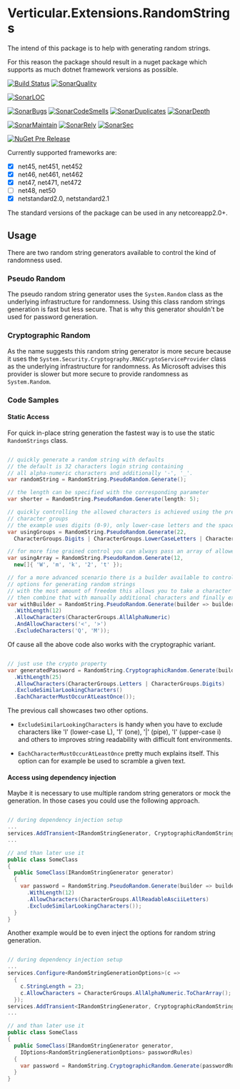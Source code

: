 # Verticular.Extensions.RandomStrings

The intend of this package is to help with generating random strings.

For this reason the package should result in a nuget package which supports as much dotnet framework versions as possible.

[![Build Status](https://martinhudasch.visualstudio.com/Verticular.Extensions.RandomStrings/_apis/build/status/mhudasch.verticular.extensions.randomstrings)](https://martinhudasch.visualstudio.com/Verticular.Extensions.RandomStrings/_build/latest?definitionId=4)
[![SonarQuality](https://sonarcloud.io/api/project_badges/measure?project=mhudasch_verticular.extensions.randomstrings&metric=alert_status)](https://sonarcloud.io/dashboard?id=mhudasch_verticular.extensions.randomstrings)

[![SonarLOC](https://sonarcloud.io/api/project_badges/measure?project=mhudasch_verticular.extensions.randomstrings&metric=ncloc)](https://sonarcloud.io/dashboard?id=mhudasch_verticular.extensions.randomstrings)

[![SonarBugs](https://sonarcloud.io/api/project_badges/measure?project=mhudasch_verticular.extensions.randomstrings&metric=bugs)](https://sonarcloud.io/dashboard?id=mhudasch_verticular.extensions.randomstrings)
[![SonarCodeSmells](https://sonarcloud.io/api/project_badges/measure?project=mhudasch_verticular.extensions.randomstrings&metric=code_smells)](https://sonarcloud.io/dashboard?id=mhudasch_verticular.extensions.randomstrings)
[![SonarDuplicates](https://sonarcloud.io/api/project_badges/measure?project=mhudasch_verticular.extensions.randomstrings&metric=duplicated_lines_density)](https://sonarcloud.io/dashboard?id=mhudasch_verticular.extensions.randomstrings)
[![SonarDepth](https://sonarcloud.io/api/project_badges/measure?project=mhudasch_verticular.extensions.randomstrings&metric=sqale_index)](https://sonarcloud.io/dashboard?id=mhudasch_verticular.extensions.randomstrings)

[![SonarMaintain](https://sonarcloud.io/api/project_badges/measure?project=mhudasch_verticular.extensions.randomstrings&metric=sqale_rating)](https://sonarcloud.io/dashboard?id=mhudasch_verticular.extensions.randomstrings)
[![SonarRely](https://sonarcloud.io/api/project_badges/measure?project=mhudasch_verticular.extensions.randomstrings&metric=reliability_rating)](https://sonarcloud.io/dashboard?id=mhudasch_verticular.extensions.randomstrings)
[![SonarSec](https://sonarcloud.io/api/project_badges/measure?project=mhudasch_verticular.extensions.randomstrings&metric=security_rating)](https://sonarcloud.io/dashboard?id=mhudasch_verticular.extensions.randomstrings)

[![NuGet Pre Release](https://img.shields.io/nuget/vpre/Verticular.Extensions.RandomStrings.svg)](https://www.nuget.org/packages/verticular.extensions.randomstrings/)

Currently supported frameworks are:

- [x] net45, net451, net452
- [x] net46, net461, net462
- [x] net47, net471, net472
- [ ] net48, net50
- [x] netstandard2.0, netstandard2.1

The standard versions of the package can be used in any netcoreapp2.0+.

## Usage

There are two random string generators available to control the kind of randomness used.

### Pseudo Random

The pseudo random string generator uses the `System.Random` class as the underlying infrastructure for
randomness. Using this class random strings generation is fast but less secure. That is why this generator
shouldn't be used for password generation.

### Cryptographic Random

As the name suggests this random string generator is more secure because it uses the `System.Security.Cryptography.RNGCryptoServiceProvider`
class as the underlying infrastructure for randomness. As Microsoft advises this provider is slower
but more secure to provide randomness as `System.Random`.

### Code Samples

#### Static Access

For quick in-place string generation the fastest way is to use the static `RandomStrings` class.

```cs

// quickly generate a random string with defaults
// the default is 32 characters login string containing
// all alpha-numeric characters and additionally '-', '_'.
var randomString = RandomString.PseudoRandom.Generate();

// the length can be specified with the corresponding parameter
var shorter = RandomString.PseudoRandom.Generate(length: 5);

// quickly controlling the allowed characters is achieved using the pre-defined
// character groups
// the example uses digits (0-9), only lower-case letters and the space-character
var usingGroups = RandomString.PseudoRandom.Generate(22,
  CharacterGroups.Digits | CharacterGroups.LowerCaseLetters | CharacterGroups.Space);

// for more fine grained control you can always pass an array of allowed characters
var usingArray = RandomString.PseudoRandom.Generate(12,
  new[]{ 'W', 'm', 'k', '2', 't' });

// for a more advanced scenario there is a builder available to control the
// options for generating random strings
// with the most amount of freedom this allows you to take a character group
// then combine that with manually additional characters and finally exclude some of them
var withBuilder = RandomString.PseudoRandom.Generate(builder => builder
  .WithLength(12)
  .AllowCharacters(CharacterGroups.AllAlphaNumeric)
  .AndAllowCharacters('<', '>')
  .ExcludeCharacters('Q', 'M'));

```

Of cause all the above code also works with the cryptographic variant.

```cs

// just use the crypto property
var generatedPassword = RandomString.CryptographicRandom.Generate(builder => builder
  .WithLength(25)
  .AllowCharacters(CharacterGroups.Letters | CharacterGroups.Digits)
  .ExcludeSimilarLookingCharacters()
  .EachCharacterMustOccurAtLeastOnce());

```

The previous call showcases two other options.

- `ExcludeSimilarLookingCharacters` is handy when you have to exclude characters
  like 'l' (lower-case L), '1' (one), '|' (pipe), 'I' (upper-case i) and others
  to improves string readability with difficult font environments.

- `EachCharacterMustOccurAtLeastOnce` pretty much explains itself. This option
  can for example be used to scramble a given text.

#### Access using dependency injection

Maybe it is necessary to use multiple random string generators or mock the generation. In those
cases you could use the following approach.

```cs

// during dependency injection setup
...
services.AddTransient<IRandomStringGenerator, CryptographicRandomStringGenerator>();
...

// and than later use it
public class SomeClass
{
  public SomeClass(IRandomStringGenerator generator)
  {
    var password = RandomString.PseudoRandom.Generate(builder => builder
      .WithLength(12)
      .AllowCharacters(CharacterGroups.AllReadableAsciiLetters)
      .ExcludeSimilarLookingCharacters());
  }
}

```

Another example would be to even inject the options for random string generation.

```cs

// during dependency injection setup
...
services.Configure<RandomStringGenerationOptions>(c =>
  {
    c.StringLength = 23;
    c.AllowCharacters = CharacterGroups.AllAlphaNumeric.ToCharArray();
  });
services.AddTransient<IRandomStringGenerator, CryptographicRandomStringGenerator>();
...

// and than later use it
public class SomeClass
{
  public SomeClass(IRandomStringGenerator generator,
    IOptions<RandomStringGenerationOptions> passwordRules)
  {
    var password = RandomString.CryptographicRandom.Generate(passwordRules.Value);
  }
}

```
